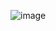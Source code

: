 ![image](https://github.com/Chiippss/Rothko-Painting/assets/163165280/076e259b-de0d-4563-b39a-a9d44d91eaaf)
